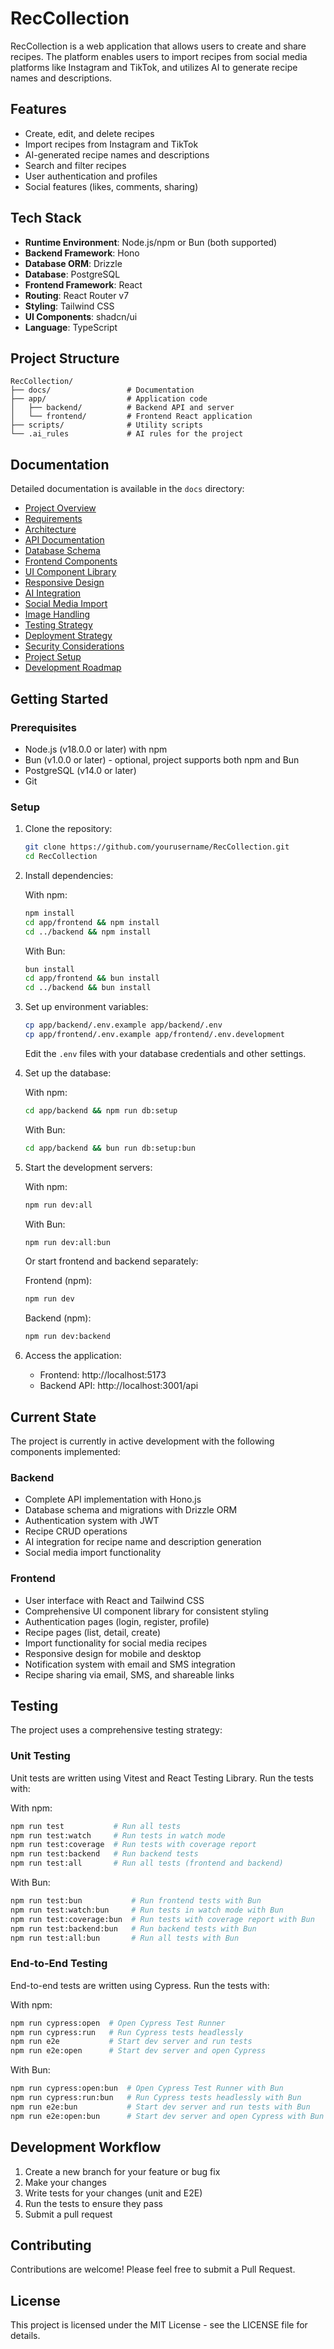 # RecCollection

RecCollection is a web application that allows users to create and share recipes. The platform enables users to import recipes from social media platforms like Instagram and TikTok, and utilizes AI to generate recipe names and descriptions.

## Features

- Create, edit, and delete recipes
- Import recipes from Instagram and TikTok
- AI-generated recipe names and descriptions
- Search and filter recipes
- User authentication and profiles
- Social features (likes, comments, sharing)

## Tech Stack

- **Runtime Environment**: Node.js/npm or Bun (both supported)
- **Backend Framework**: Hono
- **Database ORM**: Drizzle
- **Database**: PostgreSQL
- **Frontend Framework**: React
- **Routing**: React Router v7
- **Styling**: Tailwind CSS
- **UI Components**: shadcn/ui
- **Language**: TypeScript

## Project Structure

```
RecCollection/
├── docs/                 # Documentation
├── app/                  # Application code
│   ├── backend/          # Backend API and server
│   └── frontend/         # Frontend React application
├── scripts/              # Utility scripts
└── .ai_rules             # AI rules for the project
```

## Documentation

Detailed documentation is available in the `docs` directory:

- [Project Overview](docs/project_overview.md)
- [Requirements](docs/requirements.md)
- [Architecture](docs/architecture.md)
- [API Documentation](docs/api_documentation.md)
- [Database Schema](docs/database_schema.md)
- [Frontend Components](docs/frontend_components.md)
- [UI Component Library](docs/UI_COMPONENT_LIBRARY.md)
- [Responsive Design](docs/responsive-design.md)
- [AI Integration](docs/ai_integration.md)
- [Social Media Import](docs/social_media_import.md)
- [Image Handling](docs/image_handling.md)
- [Testing Strategy](docs/testing_strategy.md)
- [Deployment Strategy](docs/deployment_strategy.md)
- [Security Considerations](docs/security_considerations.md)
- [Project Setup](docs/project_setup.md)
- [Development Roadmap](docs/roadmap.md)

## Getting Started

### Prerequisites

- Node.js (v18.0.0 or later) with npm
- Bun (v1.0.0 or later) - optional, project supports both npm and Bun
- PostgreSQL (v14.0 or later)
- Git

### Setup

1. Clone the repository:

   ```bash
   git clone https://github.com/yourusername/RecCollection.git
   cd RecCollection
   ```

2. Install dependencies:

   With npm:

   ```bash
   npm install
   cd app/frontend && npm install
   cd ../backend && npm install
   ```

   With Bun:

   ```bash
   bun install
   cd app/frontend && bun install
   cd ../backend && bun install
   ```

3. Set up environment variables:

   ```bash
   cp app/backend/.env.example app/backend/.env
   cp app/frontend/.env.example app/frontend/.env.development
   ```

   Edit the `.env` files with your database credentials and other settings.

4. Set up the database:

   With npm:

   ```bash
   cd app/backend && npm run db:setup
   ```

   With Bun:

   ```bash
   cd app/backend && bun run db:setup:bun
   ```

5. Start the development servers:

   With npm:

   ```bash
   npm run dev:all
   ```

   With Bun:

   ```bash
   npm run dev:all:bun
   ```

   Or start frontend and backend separately:

   Frontend (npm):

   ```bash
   npm run dev
   ```

   Backend (npm):

   ```bash
   npm run dev:backend
   ```

6. Access the application:
   - Frontend: http://localhost:5173
   - Backend API: http://localhost:3001/api

## Current State

The project is currently in active development with the following components implemented:

### Backend

- Complete API implementation with Hono.js
- Database schema and migrations with Drizzle ORM
- Authentication system with JWT
- Recipe CRUD operations
- AI integration for recipe name and description generation
- Social media import functionality

### Frontend

- User interface with React and Tailwind CSS
- Comprehensive UI component library for consistent styling
- Authentication pages (login, register, profile)
- Recipe pages (list, detail, create)
- Import functionality for social media recipes
- Responsive design for mobile and desktop
- Notification system with email and SMS integration
- Recipe sharing via email, SMS, and shareable links

## Testing

The project uses a comprehensive testing strategy:

### Unit Testing

Unit tests are written using Vitest and React Testing Library. Run the tests with:

With npm:

```bash
npm run test           # Run all tests
npm run test:watch     # Run tests in watch mode
npm run test:coverage  # Run tests with coverage report
npm run test:backend   # Run backend tests
npm run test:all       # Run all tests (frontend and backend)
```

With Bun:

```bash
npm run test:bun           # Run frontend tests with Bun
npm run test:watch:bun     # Run tests in watch mode with Bun
npm run test:coverage:bun  # Run tests with coverage report with Bun
npm run test:backend:bun   # Run backend tests with Bun
npm run test:all:bun       # Run all tests with Bun
```

### End-to-End Testing

End-to-end tests are written using Cypress. Run the tests with:

With npm:

```bash
npm run cypress:open  # Open Cypress Test Runner
npm run cypress:run   # Run Cypress tests headlessly
npm run e2e           # Start dev server and run tests
npm run e2e:open      # Start dev server and open Cypress
```

With Bun:

```bash
npm run cypress:open:bun  # Open Cypress Test Runner with Bun
npm run cypress:run:bun   # Run Cypress tests headlessly with Bun
npm run e2e:bun           # Start dev server and run tests with Bun
npm run e2e:open:bun      # Start dev server and open Cypress with Bun
```

## Development Workflow

1. Create a new branch for your feature or bug fix
2. Make your changes
3. Write tests for your changes (unit and E2E)
4. Run the tests to ensure they pass
5. Submit a pull request

## Contributing

Contributions are welcome! Please feel free to submit a Pull Request.

## License

This project is licensed under the MIT License - see the LICENSE file for details.
